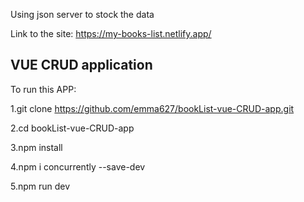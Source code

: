 Using json server to stock the data

Link to the site: https://my-books-list.netlify.app/

VUE CRUD application
------------------------------------------------------------------------

To run this APP:

1.git clone https://github.com/emma627/bookList-vue-CRUD-app.git

2.cd bookList-vue-CRUD-app

3.npm install

4.npm i concurrently --save-dev

5.npm run dev






